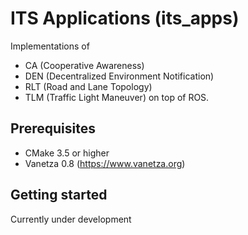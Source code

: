 # ITS Applications (its_apps)
Implementations of
- CA (Cooperative Awareness)
- DEN (Decentralized Environment Notification)
- RLT (Road and Lane Topology)
- TLM (Traffic Light Maneuver)
on top of ROS.

## Prerequisites
- CMake 3.5 or higher
- Vanetza 0.8 (https://www.vanetza.org)

## Getting started
Currently under development
